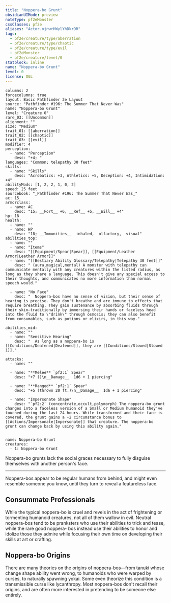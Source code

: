```yaml
---
title: "Noppera-bo Grunt"
obsidianUIMode: preview
noteType: pf2eMonster
cssClasses: pf2e
aliases: "Actor.ojnwrHWylYhDkrDR" 
tags:
  - pf2e/creature/type/aberration
  - pf2e/creature/type/chaotic
  - pf2e/creature/type/evil
  - pf2eMonster
  - pf2e/creature/level/0
statblock: inline
name: "Noppera-bo Grunt"
level: 0
license: OGL
---
```


```statblock
columns: 2
forcecolumns: true
layout: Basic Pathfinder 2e Layout
source: "Pathfinder #196: The Summer That Never Was"
name: "Noppera-bo Grunt"
level: "Creature 0"
rare_03: [[Uncommon]]
alignment: ""
size: "Medium"
trait_01: [[aberration]]
trait_02: [[chaotic]]
trait_03: [[evil]]
modifier: 4
perception:
  - name: "Perception"
    desc: "+4; "
languages: "Common; telepathy 30 feet"
skills:
  - name: "Skills"
    desc: "Acrobatics: +3, Athletics: +5, Deception: +4, Intimidation: +4"
abilityMods: [1, 2, 2, 1, 0, 2]
speed: 25 feet
sourcebook: "_Pathfinder #196: The Summer That Never Was_"
ac: 15
armorclass:
  - name: AC
    desc: "15; __Fort__ +6, __Ref__ +5, __Will__ +4"
hp: 18
health:
  - name: ""
  - name: HP
    desc: "18; __Immunities__  inhaled,  olfactory,  visual"
abilities_top:
  - name: ""
  - name: "Items"
    desc: "[[Equipment/Spear|Spear]], [[Equipment/Leather Armor|Leather Armor]]"
  - name: "[[Bestiary Ability Glossary/Telepathy|Telepathy 30 feet]]"
    desc: " (aura,magical,mental) A monster with telepathy can communicate mentally with any creatures within the listed radius, as long as they share a language. This doesn't give any special access to their thoughts, and communicates no more information than normal speech would."

  - name: "No Face"
    desc: "  Noppera-bos have no sense of vision, but their sense of hearing is precise. They don't breathe and are immune to effects that require breathing. They gain sustenance by absorbing fluids through their skin—traditionally by immersing their hands or faceless head into the fluid to \"drink\" through osmosis; they can also benefit from consumables, such as potions or elixirs, in this way."

abilities_mid:
  - name: ""
  - name: "Sensitive Hearing"
    desc: "  As long as a noppera-bo is [[Conditions/Deafened|Deafened]], they are [[Conditions/Slowed|Slowed 1]]."

attacks:
  - name: ""

  - name: "**Melee** `pf2:1` Spear"
    desc: "+7 ()\n__Damage__  1d6 + 1 piercing"

  - name: "**Ranged** `pf2:1` Spear"
    desc: "+5 (thrown 20 ft.)\n__Damage__  1d6 + 1 piercing"

  - name: "Impersonate Shape"
    desc: "`pf2:2` (concentrate,occult,polymorph) The noppera-bo grunt changes into a faceless version of a Small or Medium humanoid they've touched during the last 24 hours. While transformed and their face is covered, the grunt gains a +2 circumstance bonus to [[Actions/Impersonate|Impersonate]] that creature. The noppera-bo grunt can change back by using this ability again."
 
```

```encounter-table
name: Noppera-bo Grunt
creatures:
  - 1: Noppera-bo Grunt
```



Noppera-bo grunts lack the social graces necessary to fully disguise themselves with another person's face.

* * *

Noppera-bos appear to be regular humans from behind, and might even resemble someone you know, until they turn to reveal a featureless face.

## Consummate Professionals

While the typical noppera-bo is cruel and revels in the act of frightening or tormenting humanoid creatures, not all of them wallow in evil. Neutral noppera-bos tend to be pranksters who use their abilities to trick and tease, while the rare good noppera- bos instead use their abilities to honor and idolize those they admire while focusing their own time on developing their skills at art or crafting.

## Noppera-bo Origins

There are many theories on the origins of noppera-bos—from tanuki whose change shape ability went wrong, to humanoids who were warped by curses, to naturally spawning yokai. Some even theorize this condition is a transmissible curse like lycanthropy. Most noppera-bos don't recall their origins, and are often more interested in pretending to be someone else entirely.
